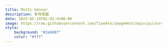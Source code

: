 ```yaml
---
title: Multi-Sensor
description: 多传感器
date: 2023-05-19T02:02:4+08:00
image: https://raw.githubusercontent.com/TioeAre/imageHost/main/pictures/102368197_p0_master1200.jpg
style:
    background: "#2a9d8f"
    color: "#fff"
---
```


